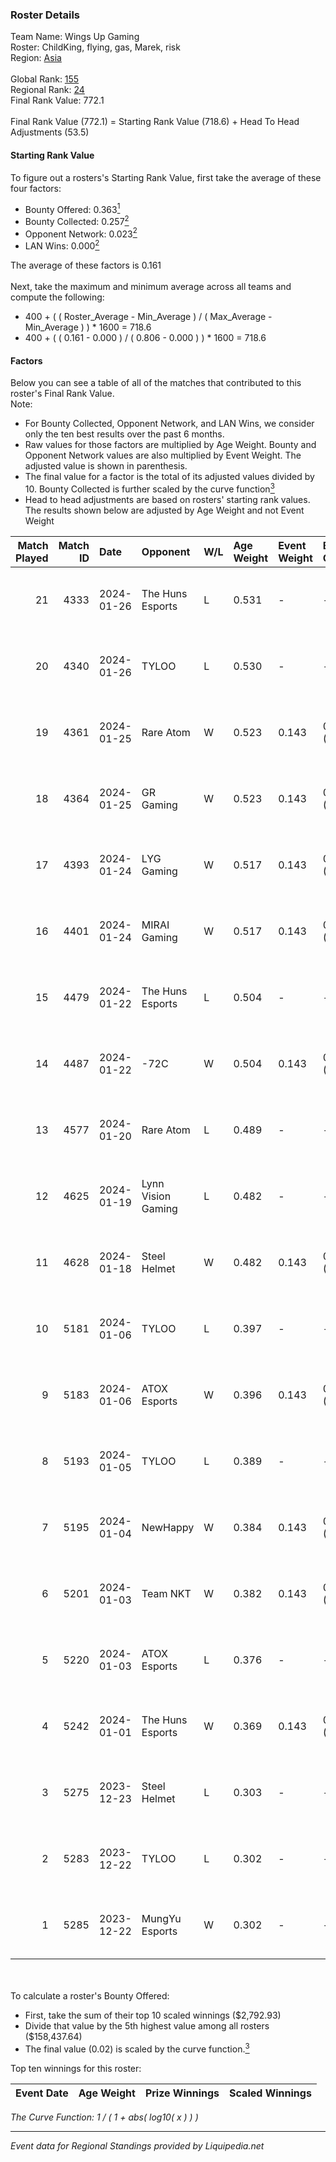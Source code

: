 ### Roster Details<br />
Team Name: Wings Up Gaming<br />
Roster: ChildKing, flying, gas, Marek, risk<br />
Region: [Asia]( ../standings_asia.md)<br />
<br />
Global Rank: [155](../standings_global.md)<br />
Regional Rank: [24]( ../standings_asia.md)<br />
Final Rank Value:  772.1<br />
<br />
Final Rank Value (772.1) = Starting Rank Value (718.6) + Head To Head Adjustments (53.5)<br />

#### Starting Rank Value<br />
To figure out a rosters's Starting Rank Value, first take the average of these four factors:<br />
- Bounty Offered: 0.363[<sup>1</sup>](#table2)
- Bounty Collected: 0.257[<sup>2</sup>](#table1)
- Opponent Network: 0.023[<sup>2</sup>](#table1)
- LAN Wins: 0.000[<sup>2</sup>](#table1)

The average of these factors is 0.161<br />
<br />
Next, take the maximum and minimum average across all teams and compute the following:<br />
- 400 + ( ( Roster_Average - Min_Average ) / ( Max_Average - Min_Average ) ) * 1600 = 718.6
- 400 + ( ( 0.161 - 0.000 ) / ( 0.806 - 0.000 ) ) * 1600 = 718.6


#### Factors<br />
Below you can see a table of all of the matches that contributed to this roster's Final Rank Value.<br />
Note:<br />

- For Bounty Collected, Opponent Network, and LAN Wins, we consider only the ten best results over the past 6 months.
- Raw values for those factors are multiplied by Age Weight. Bounty and Opponent Network values are also multiplied by Event Weight. The adjusted value is shown in parenthesis.
- The final value for a factor is the total of its adjusted values divided by 10. Bounty Collected is further scaled by the curve function[<sup>3</sup>](#curveFunction)
- Head to head adjustments are based on rosters' starting rank values. The results shown below are adjusted by Age Weight and not Event Weight
<span id="table1"></span><br />


| Match Played | Match ID | Date       | Opponent           | W/L | Age Weight | Event Weight | Bounty Collected | Opponent Network | LAN Wins  | H2H Adj. | Roster                              |
| -: | -: | :- | :- | :- | :- | :- | :- | :- | :- | -: | :- |
|           21 |     4333 | 2024-01-26 | The Huns Esports   | L   | 0.531      | -            | -                | -                | -         |    -5.21 | ChildKing, flying, gas, Marek, risk |
|           20 |     4340 | 2024-01-26 | TYLOO              | L   | 0.530      | -            | -                | -                | -         |    -2.86 | ChildKing, flying, gas, Marek, risk |
|           19 |     4361 | 2024-01-25 | Rare Atom          | W   | 0.523      | 0.143        | 0.026 (0.002)    | 0.259 (0.019)    | 0 (0.000) |     8.56 | ChildKing, flying, gas, Marek, risk |
|           18 |     4364 | 2024-01-25 | GR Gaming          | W   | 0.523      | 0.143        | 0.006 (0.000)    | 0.495 (0.037)    | 0 (0.000) |     9.60 | ChildKing, flying, gas, Marek, risk |
|           17 |     4393 | 2024-01-24 | LYG Gaming         | W   | 0.517      | 0.143        | 0.004 (0.000)    | 0.380 (0.028)    | 0 (0.000) |     8.70 | ChildKing, flying, gas, Marek, risk |
|           16 |     4401 | 2024-01-24 | MIRAI Gaming       | W   | 0.517      | 0.143        | 0.000 (0.000)    | 0.246 (0.018)    | 0 (0.000) |     7.15 | ChildKing, flying, gas, Marek, risk |
|           15 |     4479 | 2024-01-22 | The Huns Esports   | L   | 0.504      | -            | -                | -                | -         |    -4.66 | ChildKing, flying, gas, Marek, risk |
|           14 |     4487 | 2024-01-22 | -72C               | W   | 0.504      | 0.143        | 0.003 (0.000)    | 0.300 (0.022)    | 0 (0.000) |     8.78 | ChildKing, flying, gas, Marek, risk |
|           13 |     4577 | 2024-01-20 | Rare Atom          | L   | 0.489      | -            | -                | -                | -         |    -7.45 | ChildKing, flying, gas, Marek, risk |
|           12 |     4625 | 2024-01-19 | Lynn Vision Gaming | L   | 0.482      | -            | -                | -                | -         |    -0.77 | ChildKing, flying, gas, Marek, risk |
|           11 |     4628 | 2024-01-18 | Steel Helmet       | W   | 0.482      | 0.143        | 0.025 (0.002)    | 0.174 (0.012)    | 0 (0.000) |     7.01 | ChildKing, flying, gas, Marek, risk |
|           10 |     5181 | 2024-01-06 | TYLOO              | L   | 0.397      | -            | -                | -                | -         |    -1.90 | ChildKing, flying, gas, Marek, risk |
|            9 |     5183 | 2024-01-06 | ATOX Esports       | W   | 0.396      | 0.143        | 0.112 (0.006)    | 0.769 (0.043)    | 0 (0.000) |    10.95 | ChildKing, flying, gas, Marek, risk |
|            8 |     5193 | 2024-01-05 | TYLOO              | L   | 0.389      | -            | -                | -                | -         |    -1.80 | ChildKing, flying, gas, Marek, risk |
|            7 |     5195 | 2024-01-04 | NewHappy           | W   | 0.384      | 0.143        | 0.014 (0.001)    | 0.170 (0.009)    | 0 (0.000) |     6.98 | ChildKing, flying, gas, Marek, risk |
|            6 |     5201 | 2024-01-03 | Team NKT           | W   | 0.382      | 0.143        | 0.016 (0.001)    | 0.259 (0.014)    | 0 (0.000) |     7.00 | ChildKing, flying, gas, Marek, risk |
|            5 |     5220 | 2024-01-03 | ATOX Esports       | L   | 0.376      | -            | -                | -                | -         |    -1.31 | ChildKing, flying, gas, Marek, risk |
|            4 |     5242 | 2024-01-01 | The Huns Esports   | W   | 0.369      | 0.143        | 0.002 (0.000)    | 0.434 (0.023)    | 0 (0.000) |     8.79 | ChildKing, flying, gas, Marek, risk |
|            3 |     5275 | 2023-12-23 | Steel Helmet       | L   | 0.303      | -            | -                | -                | -         |    -5.03 | ChildKing, flying, gas, Marek, risk |
|            2 |     5283 | 2023-12-22 | TYLOO              | L   | 0.302      | -            | -                | -                | -         |    -1.25 | ChildKing, flying, gas, Marek, risk |
|            1 |     5285 | 2023-12-22 | MungYu Esports     | W   | 0.302      | -            | -                | -                | -         |     2.23 | ChildKing, flying, gas, Marek, risk |

<br />
<span id="table2"></span><br />
To calculate a roster's Bounty Offered:<br />

- First, take the sum of their top 10 scaled winnings ($2,792.93)
- Divide that value by the 5th highest value among all rosters ($158,437.64)
- The final value (0.02) is scaled by the curve function.[<sup>3</sup>](#curveFunction)

Top ten winnings for this roster:<br />

| Event Date | Age Weight | Prize Winnings | Scaled Winnings |
| :- | -: | :- | :- |


<span id="curveFunction"></span>_The Curve Function: 1 / ( 1 + abs( log10( x ) ) )_<br />

---
_Event data for Regional Standings provided by Liquipedia.net_<br />
